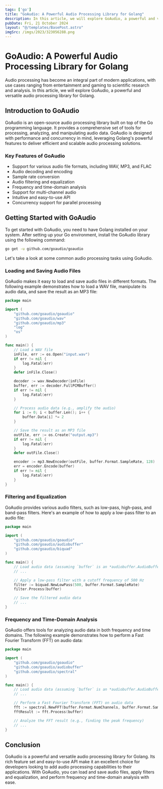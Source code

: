 ```yaml
---
tags: ['go']
title: "GoAudio: A Powerful Audio Processing Library for Golang"
description: In this article, we will explore GoAudio, a powerful and versatile audio processing library for Golang.
pubDate: Fri, 21 October 2024
layout: "@/templates/BasePost.astro"
imgSrc: /imgs/2023/323056288.png
---
```


# GoAudio: A Powerful Audio Processing Library for Golang

Audio processing has become an integral part of modern applications, with use cases ranging from entertainment and gaming to scientific research and analysis. In this article, we will explore GoAudio, a powerful and versatile audio processing library for Golang.

## Introduction to GoAudio

GoAudio is an open-source audio processing library built on top of the Go programming language. It provides a comprehensive set of tools for processing, analyzing, and manipulating audio data. GoAudio is designed with performance and concurrency in mind, leveraging Golang's powerful features to deliver efficient and scalable audio processing solutions.

### Key Features of GoAudio

- Support for various audio file formats, including WAV, MP3, and FLAC
- Audio decoding and encoding
- Sample rate conversion
- Audio filtering and equalization
- Frequency and time-domain analysis
- Support for multi-channel audio
- Intuitive and easy-to-use API
- Concurrency support for parallel processing

## Getting Started with GoAudio

To get started with GoAudio, you need to have Golang installed on your system. After setting up your Go environment, install the GoAudio library using the following command:

```bash
go get -u github.com/goaudio/goaudio
```

Let's take a look at some common audio processing tasks using GoAudio.

### Loading and Saving Audio Files

GoAudio makes it easy to load and save audio files in different formats. The following example demonstrates how to load a WAV file, manipulate its audio data, and save the result as an MP3 file:

```go
package main

import (
	"github.com/goaudio/goaudio"
	"github.com/goaudio/wav"
	"github.com/goaudio/mp3"
	"log"
	"os"
)

func main() {
	// Load a WAV file
	inFile, err := os.Open("input.wav")
	if err != nil {
		log.Fatal(err)
	}
	defer inFile.Close()

	decoder := wav.NewDecoder(inFile)
	buffer, err := decoder.FullPCMBuffer()
	if err != nil {
		log.Fatal(err)
	}

	// Process audio data (e.g., amplify the audio)
	for i := 0; i < buffer.Len(); i++ {
		buffer.Data[i] *= 2
	}

	// Save the result as an MP3 file
	outFile, err := os.Create("output.mp3")
	if err != nil {
		log.Fatal(err)
	}
	defer outFile.Close()

	encoder := mp3.NewEncoder(outFile, buffer.Format.SampleRate, 128)
	err = encoder.Encode(buffer)
	if err != nil {
		log.Fatal(err)
	}
}
```

### Filtering and Equalization

GoAudio provides various audio filters, such as low-pass, high-pass, and band-pass filters. Here's an example of how to apply a low-pass filter to an audio file:

```go
package main

import (
	"github.com/goaudio/goaudio"
	"github.com/goaudio/audiobuffer"
	"github.com/goaudio/biquad"
)

func main() {
	// Load audio data (assuming `buffer` is an *audiobuffer.AudioBuffer)
	// ...

	// Apply a low-pass filter with a cutoff frequency of 500 Hz
	filter := biquad.NewLowPass(500, buffer.Format.SampleRate)
	filter.Process(buffer)

	// Save the filtered audio data
	// ...
}
```

### Frequency and Time-Domain Analysis

GoAudio offers tools for analyzing audio data in both frequency and time domains. The following example demonstrates how to perform a Fast Fourier Transform (FFT) on audio data:

```go
package main

import (
	"github.com/goaudio/goaudio"
	"github.com/goaudio/audiobuffer"
	"github.com/goaudio/spectral"
)

func main() {
	// Load audio data (assuming `buffer` is an *audiobuffer.AudioBuffer)
	// ...

	// Perform a Fast Fourier Transform (FFT) on audio data
	fft := spectral.NewFFT(buffer.Format.NumChannels, buffer.Format.SampleRate)
	fftResult := fft.Process(buffer)

	// Analyze the FFT result (e.g., finding the peak frequency)
	// ...
}
```

## Conclusion

GoAudio is a powerful and versatile audio processing library for Golang. Its rich feature set and easy-to-use API make it an excellent choice for developers looking to add audio processing capabilities to their applications. With GoAudio, you can load and save audio files, apply filters and equalization, and perform frequency and time-domain analysis with ease.